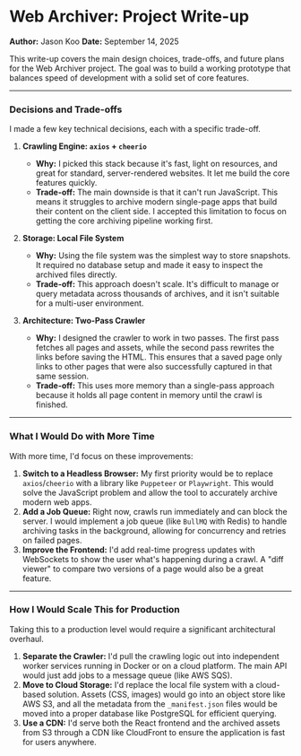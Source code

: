 # Web Archiver: Project Write-up

**Author:** Jason Koo
**Date:** September 14, 2025

This write-up covers the main design choices, trade-offs, and future plans for the Web Archiver project. The goal was to build a working prototype that balances speed of development with a solid set of core features.

---

### Decisions and Trade-offs

I made a few key technical decisions, each with a specific trade-off.

1.  **Crawling Engine: `axios` + `cheerio`**
    * **Why:** I picked this stack because it's fast, light on resources, and great for standard, server-rendered websites. It let me build the core features quickly.
    * **Trade-off:** The main downside is that it can't run JavaScript. This means it struggles to archive modern single-page apps that build their content on the client side. I accepted this limitation to focus on getting the core archiving pipeline working first.

2.  **Storage: Local File System**
    * **Why:** Using the file system was the simplest way to store snapshots. It required no database setup and made it easy to inspect the archived files directly.
    * **Trade-off:** This approach doesn't scale. It's difficult to manage or query metadata across thousands of archives, and it isn't suitable for a multi-user environment.

3.  **Architecture: Two-Pass Crawler**
    * **Why:** I designed the crawler to work in two passes. The first pass fetches all pages and assets, while the second pass rewrites the links before saving the HTML. This ensures that a saved page only links to other pages that were also successfully captured in that same session.
    * **Trade-off:** This uses more memory than a single-pass approach because it holds all page content in memory until the crawl is finished.

---

### What I Would Do with More Time

With more time, I'd focus on these improvements:

1.  **Switch to a Headless Browser:** My first priority would be to replace `axios`/`cheerio` with a library like `Puppeteer` or `Playwright`. This would solve the JavaScript problem and allow the tool to accurately archive modern web apps.
2.  **Add a Job Queue:** Right now, crawls run immediately and can block the server. I would implement a job queue (like `BullMQ` with Redis) to handle archiving tasks in the background, allowing for concurrency and retries on failed pages.
3.  **Improve the Frontend:** I'd add real-time progress updates with WebSockets to show the user what's happening during a crawl. A "diff viewer" to compare two versions of a page would also be a great feature.

---

### How I Would Scale This for Production

Taking this to a production level would require a significant architectural overhaul.

1.  **Separate the Crawler:** I'd pull the crawling logic out into independent worker services running in Docker or on a cloud platform. The main API would just add jobs to a message queue (like AWS SQS).
2.  **Move to Cloud Storage:** I'd replace the local file system with a cloud-based solution. Assets (CSS, images) would go into an object store like AWS S3, and all the metadata from the `_manifest.json` files would be moved into a proper database like PostgreSQL for efficient querying.
3.  **Use a CDN:** I'd serve both the React frontend and the archived assets from S3 through a CDN like CloudFront to ensure the application is fast for users anywhere.
```eof